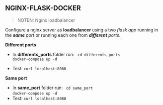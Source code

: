 ## **NGINX-FLASK-DOCKER**

>NOTEN: Nginx loadbalancer

Configure a nginx server as **loadbalancer** using a two _flask app_ running in the _**same** port_ or running each one from _**different** ports_.

**Different ports**

- In **differents_ports** folder run: 
  ``` cd differents_ports```    
    ``` docker-compose up -d ```

- Test: ```curl localhost:8080```

**Same port**

- In **same_port** folder run: 
    ``` cd same_port```    
    ``` docker-compose up -d ```
- Test: ```curl localhost:8080```
